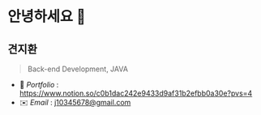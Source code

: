 # 안녕하세요 👋

## 견지환
> Back-end Development, JAVA

* 📃 *Portfolio* : https://www.notion.so/c0b1dac242e9433d9af31b2efbb0a30e?pvs=4
* ✉️ *Email* : j10345678@gmail.com
